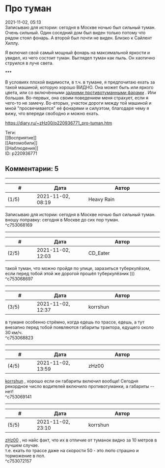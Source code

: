 Про туман
=========

  
2021-11-02, 05:13  
 Записываю для истории: сегодня в Москве ночью был сильный туман. Очень сильный. Один соседний дом был виден только потому что рядом стоял фонарь. А второй был почти не виден. Близко к Сайлент Хиллу.   
   
 Я включил свой самый мощный фонарь на максимальной яркости и увидел, из чего состоит туман. Выглядел туман как пыль. Он хаотично струился в луче света.   
   
 \*\*\*   
   
 В условиях плохой видимости, в т.ч. в тумане, я предпочитаю ехать за такой машиной, которую хорошо ВИДНО. Она может быть или яркого цвета, или со включёнными  [задними противотуманными фарами](Задние%20противотуманные%20фары)  . Или большая. Во-первых, она своим поведением меня страхует, если я чего-то не замечу. Во-вторых, участок дороги между той машиной и мной "просвечивается" её фонарями и силуэтом, благодаря чему я вижу, что впереди свободно и можно ехать.   
  
<https://diary.ru/~zHz00/p220936771_pro-tuman.htm>  
  
Теги:  
[[Восприятие]]  
[[Автомобили]]  
[[Наблюдения]]  
ID: p220936771  


Комментарии: 5
--------------

  


---



|         #         |              Дата              |                     Автор                     |           ID           |
| --- | --- | --- | --- |
| (1/5) | 2021-11-02, 08:19 | Heavy Rain | c753068169 |

  
  Записываю для истории: сегодня в Москве ночью был сильный туман.    
 вношу поправку: сегодня в Москве до сих пор туман.   
 ^c753068169

---



|         #         |              Дата              |                     Автор                     |           ID           |
| --- | --- | --- | --- |
| (2/5) | 2021-11-02, 12:03 | CD\_Eater | c753068697 |

  
 такой туман, что можно пройдя по улице, заразиться туберкулёзом, если перед тобой этой же дорогой прошёл туберкулёзник )))   
 ^c753068697

---



|         #         |              Дата              |                     Автор                     |           ID           |
| --- | --- | --- | --- |
| (3/5) | 2021-11-02, 12:37 | korrshun | c753068823 |

  
 в тумане особенно стрёмно, когда едешь по трассе, едешь, а тут внезапно перед тобой появляются габариты трактора, едущего около 30 км/ч.   
 ^c753068823

---



|         #         |              Дата              |                     Автор                     |           ID           |
| --- | --- | --- | --- |
| (4/5) | 2021-11-02, 13:59 | zHz00 | c753069141 |

  
  [korrshun](https://Igel-kun.diary.ru "kimi wo shiranai monogatari")  , хорошо если он габариты включил вообще! Сегодня рекордное число водителей включило противотуманки, а габариты -- нет!   
 ^c753069141

---



|         #         |              Дата              |                     Автор                     |           ID           |
| --- | --- | --- | --- |
| (5/5) | 2021-11-02, 23:10 | korrshun | c753072157 |

  
  [zHz00](https://zHz00.diary.ru "Untitled")  , но найс факт, что их в отличие от туманок видно за 10 метров в лучшем случае.   
 т.е. ехать по трассе даже на скорости 50 - это люто страшно и торможение в пол.   
 ^c753072157